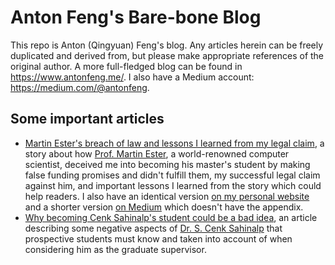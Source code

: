 # Anton Feng's Bare-bone Blog
This repo is Anton (Qingyuan) Feng's blog. Any articles herein can be freely duplicated and derived from, but please make appropriate references of the original author. A more full-fledged blog can be found in https://www.antonfeng.me/. I also have a Medium account: https://medium.com/@antonfeng.

## Some important articles
- [Martin Ester's breach of law and lessons I learned from my legal claim](https://github.com/simonfqy/bare_bone_blog/blob/main/About%20Martin%20Ester%20and%20Academia/Martin%20Ester's%20breach%20of%20law%20and%20lessons%20I%20learned%20from%20my%20legal%20claim.md), a story about how [Prof. Martin Ester](https://en.wikipedia.org/wiki/Martin_Ester), a world-renowned computer scientist, deceived me into becoming his master's student by making false funding promises and didn't fulfill them, my successful legal claim against him, and important lessons I learned from the story which could help readers. I also have an identical version [on my personal website](https://www.antonfeng.me/martin-esters-breach-of-law-and-lessons-i-learned) and a shorter version [on Medium](https://antonfeng.medium.com/martin-esters-breach-of-law-and-lessons-i-learned-from-my-legal-claim-7fdc964e8500?source=friends_link&sk=a0e0f646d00f85686031fd29623badaa) which doesn't have the appendix.
- [Why becoming Cenk Sahinalp's student could be a bad idea](https://github.com/simonfqy/bare_bone_blog/blob/main/About%20Martin%20Ester%20and%20Academia/Why%20becoming%20Cenk%20Sahinalp's%20student%20could%20be%20a%20bad%20idea.md), an article describing some negative aspects of [Dr. S. Cenk Sahinalp](https://ccr.cancer.gov/staff-directory/s-cenk-sahinalp) that prospective students must know and taken into account of when considering him as the graduate supervisor.
